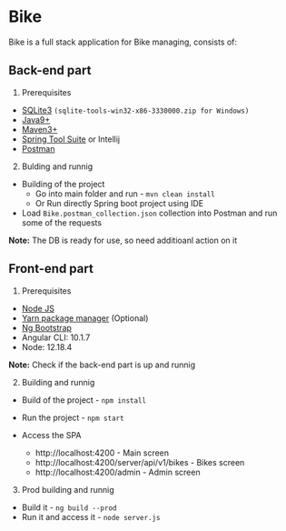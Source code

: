 # Bike
Bike is a full stack application for Bike managing, consists of:

## Back-end part
1. Prerequisites
- [SQLite3](https://www.sqlite.org/download.html) `(sqlite-tools-win32-x86-3330000.zip for Windows)`
- [Java9+](https://adoptopenjdk.net/)
- [Maven3+](https://maven.apache.org/download.cgi)
- [Spring Tool Suite](https://spring.io/tools) or Intellij
- [Postman](https://www.postman.com/downloads/)

2. Bulding and runnig
- Building of the project
  - Go into main folder and run - `mvn clean install`
  - Or Run directly Spring boot project using IDE
- Load `Bike.postman_collection.json` collection into Postman and run some of the requests

**Note:** The DB is ready for use, so need additioanl action on it

## Front-end part
1. Prerequisites
- [Node JS](https://nodejs.org/en/)
- [Yarn package manager](https://classic.yarnpkg.com/en/docs/install) (Optional)
- [Ng Bootstrap](https://ng-bootstrap.github.io/#/homeinstall)
- Angular CLI: 10.1.7
- Node: 12.18.4


**Note:** Check if the back-end part is up and runnig

2. Building and runnig

- Build of the project - `npm install`
- Run the project - `npm start`

- Access the SPA
  - http://localhost:4200 - Main screen
  - http://localhost:4200/server/api/v1/bikes - Bikes screen
  - http://localhost:4200/admin - Admin screen
  
3. Prod building and runnig
- Build it - `ng build --prod`
- Run it and access it - `node server.js`
